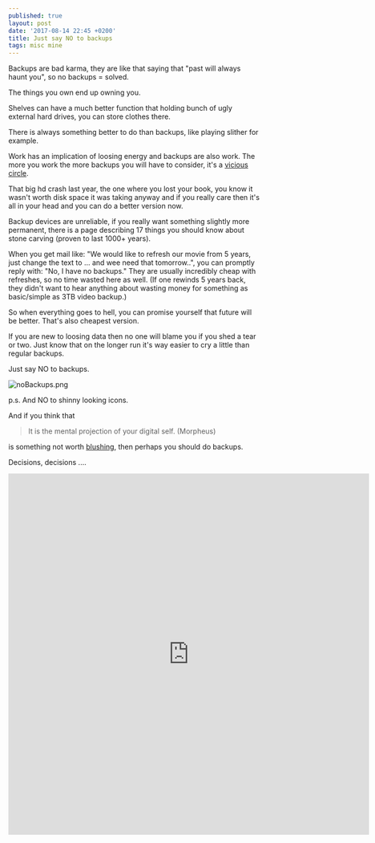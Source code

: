 ```yaml
---
published: true
layout: post
date: '2017-08-14 22:45 +0200'
title: Just say NO to backups
tags: misc mine
---
```

Backups are bad karma, they are like that saying that "past will always haunt you", so no backups = solved. 

The things you own end up owning you. 

Shelves can have a much better function that holding bunch of ugly external hard drives, you can store clothes there.

There is always something better to do than backups, like playing slither for example.

Work has an implication of loosing energy and backups are also work. The more you work the more backups you will have to consider, it's a [vicious circle](https://www.merriam-webster.com/dictionary/vicious%20circle).

That big hd crash last year, the one where you lost your book, you know it wasn't worth disk space it was taking anyway and if you really care then it's all in your head and you can do a better version now.

Backup devices are unreliable, if you really want something slightly more permanent, there is a page describing 17 things you should know about stone carving (proven to last 1000+ years).

When you get mail like: "We would like to refresh our movie from 5 years, just change the text to ... and wee need that tomorrow..", you can promptly reply with: "No, I have no backups." They are usually incredibly cheap with refreshes, so no time wasted here as well. (If one rewinds 5 years back, they didn't want to hear anything about wasting money for something as basic/simple as 3TB video backup.)

So when everything goes to hell, you can promise yourself that future will be better. That's also cheapest version.

If you are new to loosing data then no one will blame you if you shed a tear or two. Just know that on the longer run it's way easier to cry a little than regular backups.

Just say NO to backups.

![noBackups.png]({{site.baseurl}}/media/noBackups.png)

p.s. And NO to shinny looking icons.

And if you think that 

> It is the mental projection of your digital self. (Morpheus)

is something not worth [blushing](https://en.wikipedia.org/wiki/Blushing), then perhaps you should do backups.

Decisions, decisions ....

<iframe width="720" height="720" src="https://www.youtube.com/embed/6qbMo5iDxys" frameborder="0" allowfullscreen></iframe>
